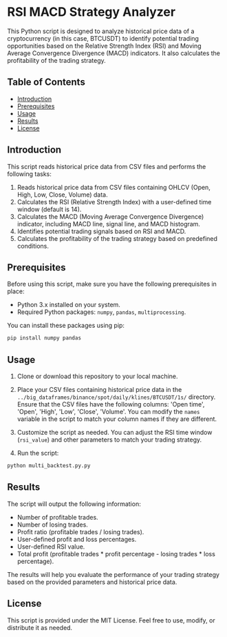 # RSI MACD Strategy Analyzer

This Python script is designed to analyze historical price data of a cryptocurrency (in this case, BTCUSDT) to identify potential trading opportunities based on the Relative Strength Index (RSI) and Moving Average Convergence Divergence (MACD) indicators. It also calculates the profitability of the trading strategy.

## Table of Contents
- [Introduction](#introduction)
- [Prerequisites](#prerequisites)
- [Usage](#usage)
- [Results](#results)
- [License](#license)

## Introduction

This script reads historical price data from CSV files and performs the following tasks:

1. Reads historical price data from CSV files containing OHLCV (Open, High, Low, Close, Volume) data.
2. Calculates the RSI (Relative Strength Index) with a user-defined time window (default is 14).
3. Calculates the MACD (Moving Average Convergence Divergence) indicator, including MACD line, signal line, and MACD histogram.
4. Identifies potential trading signals based on RSI and MACD.
5. Calculates the profitability of the trading strategy based on predefined conditions.

## Prerequisites

Before using this script, make sure you have the following prerequisites in place:

- Python 3.x installed on your system.
- Required Python packages: `numpy`, `pandas`, `multiprocessing`.

You can install these packages using pip:

```bash
pip install numpy pandas
```

## Usage

1. Clone or download this repository to your local machine.

2. Place your CSV files containing historical price data in the `../big_dataframes/binance/spot/daily/klines/BTCUSDT/1s/` directory. Ensure that the CSV files have the following columns: 'Open time', 'Open', 'High', 'Low', 'Close', 'Volume'. You can modify the `names` variable in the script to match your column names if they are different.

3. Customize the script as needed. You can adjust the RSI time window (`rsi_value`) and other parameters to match your trading strategy.

4. Run the script:

```bash
python multi_backtest.py.py
```

## Results

The script will output the following information:

- Number of profitable trades.
- Number of losing trades.
- Profit ratio (profitable trades / losing trades).
- User-defined profit and loss percentages.
- User-defined RSI value.
- Total profit (profitable trades * profit percentage - losing trades * loss percentage).

The results will help you evaluate the performance of your trading strategy based on the provided parameters and historical price data.

## License

This script is provided under the MIT License. Feel free to use, modify, or distribute it as needed.